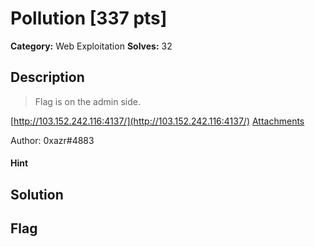 # Pollution [337 pts]

**Category:** Web Exploitation
**Solves:** 32

## Description
>Flag is on the admin side.

[http://103.152.242.116:4137/](http://103.152.242.116:4137/)
[Attachments](https://drive.google.com/file/d/1kAZwLa-HjTBByn-9dlTv_lUrFyzpg1fw/view?usp=sharing)

Author: 0xazr#4883

#### Hint 

## Solution

## Flag

